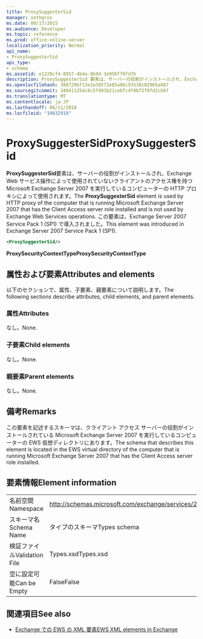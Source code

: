 ```yaml
---
title: ProxySuggesterSid
manager: sethgros
ms.date: 09/17/2015
ms.audience: Developer
ms.topic: reference
ms.prod: office-online-server
localization_priority: Normal
api_name:
- ProxySuggesterSid
api_type:
- schema
ms.assetid: e1229cf4-8957-4b4a-8b9d-3e956ff9fd7b
description: ProxySuggesterSid 要素は、サーバーの役割がインストールされ、Exchange Web サービス操作によって使用されていないクライアントのアクセス権を持つ Microsoft Exchange Server 2007 を実行しているコンピューターの HTTP プロキシによって使用されます。 この要素は、Exchange Server 2007 Service Pack 1 (SP1) で導入されました。
ms.openlocfilehash: 380729bf13e2a30572e85a86c93530c02965a987
ms.sourcegitcommit: 34041125dc8c5f993b21cebfc4f8b72f0fd2cb6f
ms.translationtype: MT
ms.contentlocale: ja-JP
ms.lasthandoff: 06/11/2018
ms.locfileid: "19832919"
---
```

# <a name="proxysuggestersid"></a><span data-ttu-id="59b56-104">ProxySuggesterSid</span><span class="sxs-lookup"><span data-stu-id="59b56-104">ProxySuggesterSid</span></span>

<span data-ttu-id="59b56-105">**ProxySuggesterSid**要素は、サーバーの役割がインストールされ、Exchange Web サービス操作によって使用されていないクライアントのアクセス権を持つ Microsoft Exchange Server 2007 を実行しているコンピューターの HTTP プロキシによって使用されます。</span><span class="sxs-lookup"><span data-stu-id="59b56-105">The **ProxySuggesterSid** element is used by HTTP proxy of the computer that is running Microsoft Exchange Server 2007 that has the Client Access server role installed and is not used by Exchange Web Services operations.</span></span> <span data-ttu-id="59b56-106">この要素は、Exchange Server 2007 Service Pack 1 (SP1) で導入されました。</span><span class="sxs-lookup"><span data-stu-id="59b56-106">This element was introduced in Exchange Server 2007 Service Pack 1 (SP1).</span></span> 
  
```xml
<ProxySuggesterSid/>
```

 <span data-ttu-id="59b56-107">**ProxySecurityContextType**</span><span class="sxs-lookup"><span data-stu-id="59b56-107">**ProxySecurityContextType**</span></span>
## <a name="attributes-and-elements"></a><span data-ttu-id="59b56-108">属性および要素</span><span class="sxs-lookup"><span data-stu-id="59b56-108">Attributes and elements</span></span>

<span data-ttu-id="59b56-109">以下のセクションで、属性、子要素、親要素について説明します。</span><span class="sxs-lookup"><span data-stu-id="59b56-109">The following sections describe attributes, child elements, and parent elements.</span></span>
  
### <a name="attributes"></a><span data-ttu-id="59b56-110">属性</span><span class="sxs-lookup"><span data-stu-id="59b56-110">Attributes</span></span>

<span data-ttu-id="59b56-111">なし。</span><span class="sxs-lookup"><span data-stu-id="59b56-111">None.</span></span>
  
### <a name="child-elements"></a><span data-ttu-id="59b56-112">子要素</span><span class="sxs-lookup"><span data-stu-id="59b56-112">Child elements</span></span>

<span data-ttu-id="59b56-113">なし。</span><span class="sxs-lookup"><span data-stu-id="59b56-113">None.</span></span>
  
### <a name="parent-elements"></a><span data-ttu-id="59b56-114">親要素</span><span class="sxs-lookup"><span data-stu-id="59b56-114">Parent elements</span></span>

<span data-ttu-id="59b56-115">なし。</span><span class="sxs-lookup"><span data-stu-id="59b56-115">None.</span></span>
  
## <a name="remarks"></a><span data-ttu-id="59b56-116">備考</span><span class="sxs-lookup"><span data-stu-id="59b56-116">Remarks</span></span>

<span data-ttu-id="59b56-117">この要素を記述するスキーマは、クライアント アクセス サーバーの役割がインストールされている Microsoft Exchange Server 2007 を実行しているコンピューターの EWS 仮想ディレクトリにあります。</span><span class="sxs-lookup"><span data-stu-id="59b56-117">The schema that describes this element is located in the EWS virtual directory of the computer that is running Microsoft Exchange Server 2007 that has the Client Access server role installed.</span></span>
  
## <a name="element-information"></a><span data-ttu-id="59b56-118">要素情報</span><span class="sxs-lookup"><span data-stu-id="59b56-118">Element information</span></span>

|||
|:-----|:-----|
|<span data-ttu-id="59b56-119">名前空間</span><span class="sxs-lookup"><span data-stu-id="59b56-119">Namespace</span></span>  <br/> |http://schemas.microsoft.com/exchange/services/2006/types  <br/> |
|<span data-ttu-id="59b56-120">スキーマ名</span><span class="sxs-lookup"><span data-stu-id="59b56-120">Schema Name</span></span>  <br/> |<span data-ttu-id="59b56-121">タイプのスキーマ</span><span class="sxs-lookup"><span data-stu-id="59b56-121">Types schema</span></span>  <br/> |
|<span data-ttu-id="59b56-122">検証ファイル</span><span class="sxs-lookup"><span data-stu-id="59b56-122">Validation File</span></span>  <br/> |<span data-ttu-id="59b56-123">Types.xsd</span><span class="sxs-lookup"><span data-stu-id="59b56-123">Types.xsd</span></span>  <br/> |
|<span data-ttu-id="59b56-124">空に設定可能</span><span class="sxs-lookup"><span data-stu-id="59b56-124">Can be Empty</span></span>  <br/> |<span data-ttu-id="59b56-125">False</span><span class="sxs-lookup"><span data-stu-id="59b56-125">False</span></span>  <br/> |
   
## <a name="see-also"></a><span data-ttu-id="59b56-126">関連項目</span><span class="sxs-lookup"><span data-stu-id="59b56-126">See also</span></span>



- [<span data-ttu-id="59b56-127">Exchange での EWS の XML 要素</span><span class="sxs-lookup"><span data-stu-id="59b56-127">EWS XML elements in Exchange</span></span>](ews-xml-elements-in-exchange.md)

